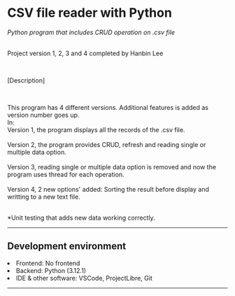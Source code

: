 <h1>CSV file reader with Python</h1>
<em>Python program that includes CRUD operation on .csv file</em>
<br><br>
<p>Project version 1, 2, 3 and 4 completed by Hanbin Lee</p>
<br>
<p>[Description]</p>
<br>
<p>
  This program has 4 different versions. Additional features is added as version number goes up.<br>
  In: <br>
  Version 1, the program displays all the records of the .csv file.<br><br>
  Version 2, the program provides CRUD, refresh and reading single or multiple data option.<br><br>
  Version 3, reading single or multiple data option is removed and now the program uses thread for each operation.<br><br>
  Version 4, 2 new options' added: Sorting the result before display and writting to a new text file.<br><br>

  *Unit testing that adds new data working correctly.
</p>
<hr>

<h2>Development environment</h2>
  <li>Frontend: No frontend</li>
  <li>Backend: Python (3.12.1)</li>
  <li>IDE & other software: VSCode, ProjectLibre, Git</li>
<hr>
